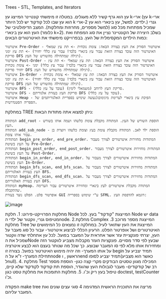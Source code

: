 Trees - STL, Templates, and Iterators

עץ הוא גרף קשיר ללא מעגלים. במטלה זו מימשתי קונטיינר המייצג עץ k-ארי (עץ k-ארי הוא עץ שבו לכל קודקוד יש לכל היותר k ילדים. למשל, עץ בינארי הוא עץ 2-ארי.) גנרי שמכיל מפתחות מכל סוג (למשל מספרים, מחרוזות ומחלקות). המצב הדיפולטיבי של העץ הוא עץ בינארי (כלומר k=2). בשלב היצירה של הקונטיינר נציין את סוג המפתח ואת כמות הילדים המקסימלית של העץ. 
בבפרוייקט מימשתי את האיטרטורים הבאים:

    איטרטור Pre-Order - איטרטור הסורק את העץ בצורה הבאה: צומת נוכחית -> תת עץ שמאלי -> תת עץ ימני (האיטרטור הזה עובד בצורה הזאת עבור עץ בינארי בלבד! עבור עץ כללי יחזיר סריקת DFS רגילה שמתחילה מהשורש של העץ).
    איטרטור Post-Order - איטרטור הסורק את העץ בצורה הבאה: תת עץ שמאלי -> תת עץ ימני -> צומת נוכחית (האיטרטור הזה עובד בצורה הזאת עבור עץ בינארי בלבד! עבור עץ כללי יחזיר סריקת DFS רגילה שמתחילה מהשורש של העץ).
    איטרטור In-Order - איטרטור הסורק את העץ בצורה הבאה: תת עץ שמאלי -> צומת נוכחית -> תת עץ ימני (האיטרטור הזה עובד בצורה הזאת עבור עץ בינארי בלבד! עבור עץ כללי יחזיר סריקת DFS רגילה שמתחילה מהשורש של העץ).
    איטרטור BFS - סריקת העץ לרוחב (משמאלי לימין) (עובד על עץ כללי).
    איטרטור DFS - סריקת העץ בעזרת אלגוריתם DFS (עובד על עץ כללי).
    איטרטור Heap - הפיכת עץ בינארי לערימת מינימום(נעשה שימיש בספריית האלגוריתמים של הספריה הסטנדרטית.

במחלקת TREE ניתן למצוא אתה מתודות הבאות:

    המתודה add_root - הוספת השורש של העץ. המתודה מקבלת צומת כלשהו ושמה אותו בשורש העץ.
    המתודה add_sub_node - הוספת ילד לאב. המתודה מקבלת צומת בעץ וצומת כלשהו ויוצרת בן עבור אותו צומת.
    המתודות begin_pre_order, end_pre_order. המתודות מחזירות איטרטורים לצורך מעבור על העץ בשיטת Pre-Order.
    המתודות begin_post_order, end_post_order. המתודות מחזירות איטרטורים לצורך מעבור על העץ בשיטת Post-Order.
    המתודות begin_in_order, end_in_order. המתודות מחזירות איטרטורים לצורך מעבור על העץ בשיטת In-Order.
    המתודות begin_bfs_scan, end_bfs_scan. המתודות מחזירות איטרטורים לצורך מעבור על העץ בעזרת האלגוריתם BFS.
    המתודות begin_dfs_scan, end_dfs_scan. המתודות מחזירות איטרטורים לצורך מעבור על העץ בעזרת האלגוריתם DFS.
    המתודה myHeap. המתודה מקבלת איטרטורים לעץ בינארי ומחזירה איטרטורים עבור הערימה שהתקבלה.
    אופרטור פלט. הפלט נוצר בעזרת GUI ע"י שימוש בספרייה SFML. דוגמא להדפסת העץ:
![image](https://github.com/RoniHarTuv/Tree_Templates_Iterator/assets/149065885/98d9fdbb-a9aa-4d28-849d-038037b5e271)


מחלקות הפרוייקט-פירוט:
    1. חלקת Node המייצגת "קודקוד" בעץ. לכל Node יש data מטיפוס גנרי, ווקטור של ילדי הnode.
    2.מחלקת Complex המייצגת מספר מרוכב
    3. מחלקת Tree המייצגת את העץ שתואר לעיל. במחלקה זו נמצאים כל המימושים של האיטרטורים ושל אופרטור הפלט. הרעיון הכללי לביצוע איטרטור- עבור כל סוג מעבר על העץ, יצרתי פונקציית עזר אשר
    אחראית על המעבר בפועל. לכל עץ אתחלתי שדה ווקטור שמכיל את הNode שבעץ לפי סדר מסויים. פונקציות העזר מקבלות מצביע לווקטור הזה ומחזירות אותו מלא לפי סו המעבר שבוצע. כך שכל מה שנותר בעצם
    הוא לבצע איטרציה על אותו המערך- וזה יהיה מימוש האיטרטור בפועל. בצורה זו begin תמיד יצביע על תחילת המערך- ז"א על הnode הראשון , וend תמיד יצביע לסופו(כאשר הוא מצביע לnull).
    4. מחלקת Test המכילה מגוון טסטים הבודקים מקרי קצה כגון- הוספת מספר רב של קודקודים- מעבר לגבולות העץ שהוגדר, הוספת תת קודקוד לקודקוד שלא קיים, טיפול בעץ ריק וכ'ו.
    5. מחלקות התומכות את מחלקת טסט כגון doctest, testCounter  וכ'ו.


הפקודה make tree מריצה את התוכנית הראשית המדגימה 4 סוגי עצים שונים ואת המעבר עליהם.
